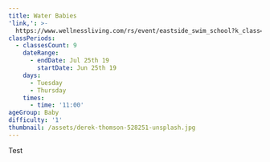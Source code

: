 ```yaml
---
title: Water Babies
'link,': >-
  https://www.wellnessliving.com/rs/event/eastside_swim_school?k_class=138836&k_class_tab=16933
classPeriods:
  - classesCount: 9
    dateRange:
      - endDate: Jul 25th 19
        startDate: Jun 25th 19
    days:
      - Tuesday
      - Thursday
    times:
      - time: '11:00'
ageGroup: Baby
difficulty: '1'
thumbnail: /assets/derek-thomson-528251-unsplash.jpg
---
```

Test
